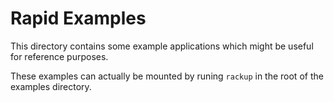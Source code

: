 # Rapid Examples

This directory contains some example applications which might be useful for reference purposes.

These examples can actually be mounted by runing `rackup` in the root of the examples directory.

